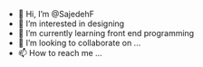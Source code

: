- 👋 Hi, I’m @SajedehF
- 👀 I’m interested in designing
- 🌱 I’m currently learning front end programming
- 💞️ I’m looking to collaborate on ...
- 📫 How to reach me ...

<!---
SajedehF/SajedehF is a ✨ special ✨ repository because its `README.md` (this file) appears on your GitHub profile.
You can click the Preview link to take a look at your changes.
--->
